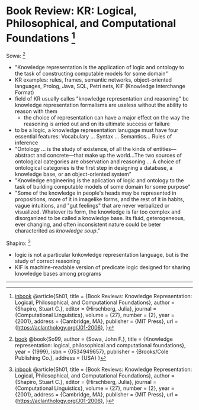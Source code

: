 # Book Review: KR: Logical, Philosophical, and Computational Foundations [^1]

Sowa: [^2]
- "Knowledge representation is the application of logic and ontology to the task of constructing computable models for some domain"
- KR examples: rules, frames, semantic networks, object-oriented languages, Prolog, Java, SQL, Petri nets, KIF (Knowledge Interchange Format)
- field of KR usually calles "knowledge representation and reasoning" bc knowledge representation formalisms are useless without the ability to reason with them 
  - the choice of representation can have a major effect on the way the reasoning is arried out and on its ultimate success or failure
- to be a logic, a knowledge representation lanugage must have four essential features: Vocabulary ... Syntax ... Semantics... Rules of inference
- "Ontology ... is the study of existence, of all the kinds of entities––abstract and concrete––that make up the world...The two sources of ontological categories are observation and reasoning ... A choice of ontological categories is the first step in designing a database, a knowledge base, or an object-oriented system"
- "Knowledge engineering is the aplication of logic and ontology to the task of building computable models of some domain for some purpose"
- "Some of the knowledge in people's heads may be represented in propositions, more of it in imagelike forms, and the rest of it in habits, vague intuitions, and "gut feelings" that are never verbalized or visualized. Whatever its form, the knowledge is far too complex and disorganized to be called a knowledge base. Its fluid, geterogeneous, ever changing, and often inconsistent nature could be beter characterited as _knowledge soup_."


Shapiro: [^1]
- logic is not a particular knkowledge representation language, but is the study of correct reasoning
- KIF is machine-readable version of predicate logic designed for sharing knowledge bases among programs




























____________________________________________
[^1]: [inbook](book-rev-shapiro)
@article{Sh01,
    title = {Book Reviews: Knowledge Representation: Logical, Philosophical, and Computational Foundations},
    author = {Shapiro, Stuart C.},
    editor = {Hirschberg, Julia},
    journal ={Computational Linguistics},
    volume = {27},
    number = {2},
    year = {2001},
    address = {Cambridge, MA},
    publisher = {MIT Press},
    url = {https://aclanthology.org/J01-2006},
}

[^2]: [book](sowa)
@book{So99,
author = {Sowa, John F.},
title = {Knowledge representation: logical, philosophical and computational foundations},
year = {1999},
isbn = {0534949657},
publisher = {Brooks/Cole Publishing Co.},
address = {USA}
}